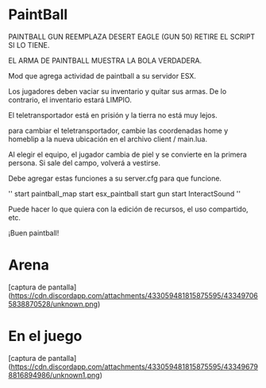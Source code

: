 # PaintBall

PAINTBALL GUN REEMPLAZA DESERT EAGLE (GUN 50) RETIRE EL SCRIPT SI LO TIENE.

EL ARMA DE PAINTBALL MUESTRA LA BOLA VERDADERA.

Mod que agrega actividad de paintball a su servidor ESX.

Los jugadores deben vaciar su inventario y quitar sus armas. De lo contrario, el inventario estará LIMPIO.

El teletransportador está en prisión y la tierra no está muy lejos.

para cambiar el teletransportador, cambie las coordenadas home y homeblip a la nueva ubicación en el archivo client / main.lua.

Al elegir el equipo, el jugador cambia de piel y se convierte en la primera persona. Si sale del campo, volverá a vestirse.

Debe agregar estas funciones a su server.cfg para que funcione.

''
start paintball_map
start esx_paintball
start gun
start InteractSound
''

Puede hacer lo que quiera con la edición de recursos, el uso compartido, etc.

¡Buen paintball!

# Arena
[captura de pantalla] (https://cdn.discordapp.com/attachments/433059481815875595/433497065838870528/unknown.png)
# En el juego
[captura de pantalla] (https://cdn.discordapp.com/attachments/433059481815875595/433496798816894986/unknown1.png)
